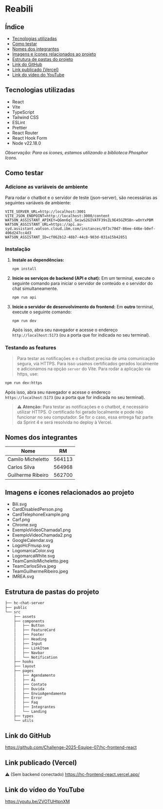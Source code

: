 # Reabili

## Índice

- [Tecnologias utilizadas](#tecnologias-utilizadas)
- [Como testar](#como-testar)
- [Nomes dos integrantes](#nomes-dos-integrantes)
- [Imagens e ícones relacionados ao projeto](#imagens-e-ícones-relacionados-ao-projeto)
- [Estrutura de pastas do projeto](#estrutura-de-pastas-do-projeto)
- [Link do GitHub](#link-do-github)
- [Link publicado (Vercel)](#link-publicado-vercel)
- [Link do vídeo do YouTube](#link-do-vídeo-do-youtube)

## Tecnologias utilizadas

- React
- Vite
- TypeScript
- Tailwind CSS
- ESLint
- Prettier
- React Router
- React Hook Form
- Node v22.18.0

_Observação: Para os ícones, estamos utilizando a biblioteca Phosphor Icons._

## Como testar

### Adicione as variáveis de ambiente

Para rodar o chatbot e o servidor de teste (json-server), são necessárias as seguintes variáveis de ambiente:

```.env
VITE_SERVER_URL=http://localhost:3001
VITE_JSON_ENDPOINT=http://localhost:3000/content
WATSON_ASSISTANT_APIKEY=QGmn6ql_GeiwS2GIVATF39sZL9E45GZR5Bn-wOnYxPBM
WATSON_ASSISTANT_URL=https://api.au-syd.assistant.watson.cloud.ibm.com/instances/0f3c70d7-86ee-446e-b0ef-406d247cc4d3
WATSON_ASSISTANT_ID=cf062b12-48b7-44c8-903d-031a15b42851
```

### Instalação

1. **Instale as dependências:**

   ```bash
   npm install
   ```

2. **Inicie os serviços de backend (API e chat):**
   Em um terminal, execute o seguinte comando para iniciar o servidor de conteúdo e o servidor do chat simultaneamente.

   ```bash
   npm run api
   ```

3. **Inicie o servidor de desenvolvimento do frontend:**
   Em **outro** terminal, execute o seguinte comando:

   ```bash
   npm run dev
   ```

   Após isso, abra seu navegador e acesse o endereço `http://localhost:5173` (ou a porta que for indicada no seu terminal).

### Testando as features

> Para testar as notificações e o chatbot precisa de uma comunicação segura, via HTTPS. Para isso usamos certificados gerados localmente e adicionamos na opção `server` do Vite. Para rodar a aplicação via https, use:

```bash
npm run dev:https
```

Após isso, abra seu navegador e acesse o endereço `https://localhost:5173` (ou a porta que for indicada no seu terminal).

> ⚠️ **Atenção:** Para testar as notificações e o chatbot, é necessário utilizar HTTPS. O certificado foi gerado localmente e pode não funcionar no seu computador. Se for o caso, essa entrega faz parte da Sprint 4 e será resolvida no deploy à Vercel.


## Nomes dos integrantes

| Nome | RM |
| --- | --- |
| Camilo Micheletto | 564113 |
| Carlos Silva | 564968 |
| Guilherme Ribeiro | 562700 |

## Imagens e ícones relacionados ao projeto

- Bili.svg
- CardDisabledPerson.png
- CardTelephoneExample.png
- Carf.png
- Chrome.svg
- ExemploVideoChamada1.png
- ExemploVideoChamada2.png
- GoogleCalendar.svg
- LogoHcFmusp.svg
- LogomarcaColor.svg
- LogomarcaWhite.svg
- TeamCamiloMicheletto.jpeg
- TeamCarlosSilva.jpeg
- TeamGuilhermeRibeiro.jpeg
- IMREA.svg

## Estrutura de pastas do projeto

```bash
├── hc-chat-server
├── public
└── src
    ├── assets
    ├── components
    │   ├── Button
    │   ├── FeatureCard
    │   ├── Footer
    │   ├── Heading
    │   ├── Input
    │   ├── LinkItem
    │   ├── Navbar
    │   └── Notification
    ├── hooks
    ├── layout
    ├── pages
    │   ├── Agendamento
    │   ├── Ai
    │   ├── Contato
    │   ├── Duvida
    │   ├── EnvioAgendamento
    │   ├── Error
    │   ├── Faq
    │   ├── Integrantes
    │   └── Landing
    ├── types
    └── utils
```

## Link do GitHub

https://github.com/Challenge-2025-Equipe-07/hc-frontend-react

## Link publicado (Vercel)

⚠️ (Sem backend conectado)
https://hc-frontend-react.vercel.app/

## Link do vídeo do YouTube

https://youtu.be/ZVOTUHtpnXM
